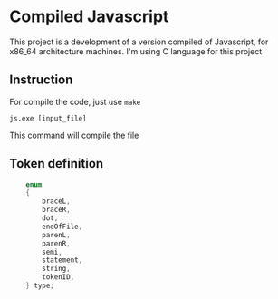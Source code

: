 # Compiled Javascript

This project is a development of a version compiled of Javascript, for x86_64 architecture machines. I'm using C language for this project

## Instruction

For compile the code, just use `make`

```
js.exe [input_file]
```
This command will compile the file

## Token definition

```c
    enum 
    {
        braceL,
        braceR,
        dot,
        endOfFile,
        parenL,
        parenR,
        semi,
        statement,
        string,
        tokenID,
    } type;
```
